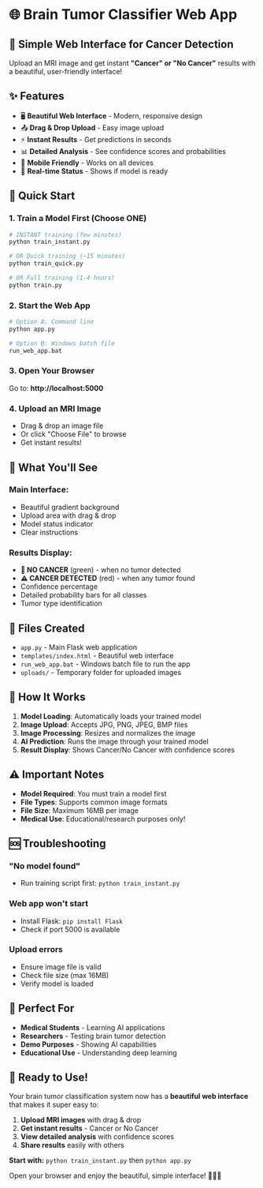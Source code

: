 # 🌐 Brain Tumor Classifier Web App

## 🎯 **Simple Web Interface for Cancer Detection**

Upload an MRI image and get instant **"Cancer" or "No Cancer"** results with a beautiful, user-friendly interface!

## ✨ **Features**

- 🖥️ **Beautiful Web Interface** - Modern, responsive design
- 📤 **Drag & Drop Upload** - Easy image upload
- ⚡ **Instant Results** - Get predictions in seconds
- 📊 **Detailed Analysis** - See confidence scores and probabilities
- 📱 **Mobile Friendly** - Works on all devices
- 🔄 **Real-time Status** - Shows if model is ready

## 🚀 **Quick Start**

### 1. **Train a Model First** (Choose ONE)
```bash
# INSTANT training (few minutes)
python train_instant.py

# OR Quick training (~15 minutes)
python train_quick.py

# OR Full training (1-4 hours)
python train.py
```

### 2. **Start the Web App**
```bash
# Option A: Command line
python app.py

# Option B: Windows batch file
run_web_app.bat
```

### 3. **Open Your Browser**
Go to: **http://localhost:5000**

### 4. **Upload an MRI Image**
- Drag & drop an image file
- Or click "Choose File" to browse
- Get instant results!

## 🎨 **What You'll See**

### **Main Interface:**
- Beautiful gradient background
- Upload area with drag & drop
- Model status indicator
- Clear instructions

### **Results Display:**
- **🎉 NO CANCER** (green) - when no tumor detected
- **⚠️ CANCER DETECTED** (red) - when any tumor found
- Confidence percentage
- Detailed probability bars for all classes
- Tumor type identification

## 📁 **Files Created**

- `app.py` - Main Flask web application
- `templates/index.html` - Beautiful web interface
- `run_web_app.bat` - Windows batch file to run the app
- `uploads/` - Temporary folder for uploaded images

## 🔧 **How It Works**

1. **Model Loading**: Automatically loads your trained model
2. **Image Upload**: Accepts JPG, PNG, JPEG, BMP files
3. **Image Processing**: Resizes and normalizes the image
4. **AI Prediction**: Runs the image through your trained model
5. **Result Display**: Shows Cancer/No Cancer with confidence scores

## ⚠️ **Important Notes**

- **Model Required**: You must train a model first
- **File Types**: Supports common image formats
- **File Size**: Maximum 16MB per image
- **Medical Use**: Educational/research purposes only!

## 🆘 **Troubleshooting**

### **"No model found"**
- Run training script first: `python train_instant.py`

### **Web app won't start**
- Install Flask: `pip install Flask`
- Check if port 5000 is available

### **Upload errors**
- Ensure image file is valid
- Check file size (max 16MB)
- Verify model is loaded

## 🌟 **Perfect For**

- **Medical Students** - Learning AI applications
- **Researchers** - Testing brain tumor detection
- **Demo Purposes** - Showing AI capabilities
- **Educational Use** - Understanding deep learning

## 🎉 **Ready to Use!**

Your brain tumor classification system now has a **beautiful web interface** that makes it super easy to:

1. **Upload MRI images** with drag & drop
2. **Get instant results** - Cancer or No Cancer
3. **View detailed analysis** with confidence scores
4. **Share results** easily with others

**Start with:** `python train_instant.py` then `python app.py`

Open your browser and enjoy the beautiful, simple interface! 🧠🔬🌐
